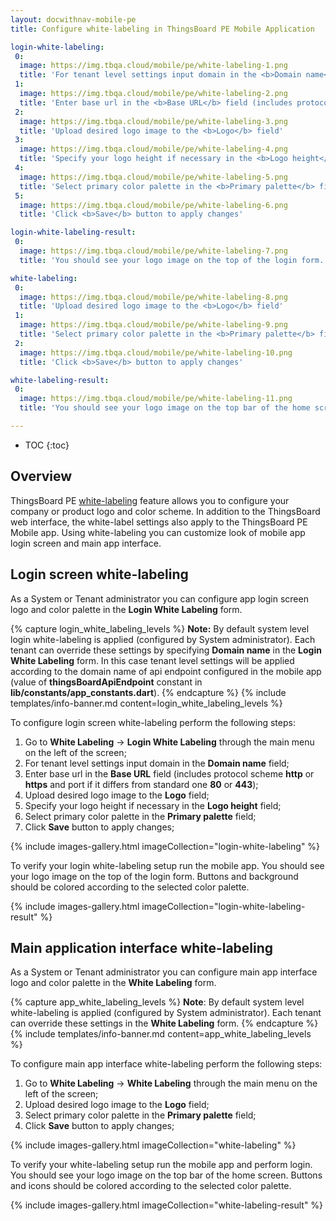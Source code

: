 ```yaml
---
layout: docwithnav-mobile-pe
title: Configure white-labeling in ThingsBoard PE Mobile Application

login-white-labeling:
 0:
  image: https://img.tbqa.cloud/mobile/pe/white-labeling-1.png
  title: 'For tenant level settings input domain in the <b>Domain name</b> field'
 1:
  image: https://img.tbqa.cloud/mobile/pe/white-labeling-2.png
  title: 'Enter base url in the <b>Base URL</b> field (includes protocol scheme <b>http</b> or <b>https</b> and port if it differs from standard one <b>80</b> or <b>443</b>)'
 2:
  image: https://img.tbqa.cloud/mobile/pe/white-labeling-3.png
  title: 'Upload desired logo image to the <b>Logo</b> field'
 3:
  image: https://img.tbqa.cloud/mobile/pe/white-labeling-4.png
  title: 'Specify your logo height if necessary in the <b>Logo height</b> field'
 4:
  image: https://img.tbqa.cloud/mobile/pe/white-labeling-5.png
  title: 'Select primary color palette in the <b>Primary palette</b> field'
 5:
  image: https://img.tbqa.cloud/mobile/pe/white-labeling-6.png
  title: 'Click <b>Save</b> button to apply changes'

login-white-labeling-result:
 0:
  image: https://img.tbqa.cloud/mobile/pe/white-labeling-7.png
  title: 'You should see your logo image on the top of the login form. Buttons and background should be colored according to the selected color palette.'

white-labeling:
 0:
  image: https://img.tbqa.cloud/mobile/pe/white-labeling-8.png
  title: 'Upload desired logo image to the <b>Logo</b> field'
 1:
  image: https://img.tbqa.cloud/mobile/pe/white-labeling-9.png
  title: 'Select primary color palette in the <b>Primary palette</b> field'
 2:
  image: https://img.tbqa.cloud/mobile/pe/white-labeling-10.png
  title: 'Click <b>Save</b> button to apply changes'

white-labeling-result:
 0:
  image: https://img.tbqa.cloud/mobile/pe/white-labeling-11.png
  title: 'You should see your logo image on the top bar of the home screen. Buttons and icons should be colored according to the selected color palette.'

---
```


* TOC
{:toc}

## Overview

ThingsBoard PE [white-labeling](/docs/pe/user-guide/white-labeling/) feature allows you to configure your company or product logo and color scheme.
In addition to the ThingsBoard web interface, the white-label settings also apply to the ThingsBoard PE Mobile app.
Using white-labeling you can customize look of mobile app login screen and main app interface.

## Login screen white-labeling

As a System or Tenant administrator you can configure app login screen logo and color palette in the **Login White Labeling** form.

{% capture login_white_labeling_levels %}
**Note:**  By default system level login white-labeling is applied (configured by System administrator). Each tenant can override these settings by specifying
**Domain name** in the **Login White Labeling** form.
In this case tenant level settings will be applied according to the domain name of api endpoint configured in the mobile app
(value of **thingsBoardApiEndpoint** constant in **lib/constants/app_constants.dart**).
{% endcapture %}
{% include templates/info-banner.md content=login_white_labeling_levels %}

To configure login screen white-labeling perform the following steps:

1. Go to **White Labeling** -> **Login White Labeling** through the main menu on the left of the screen;
2. For tenant level settings input domain in the **Domain name** field;
3. Enter base url in the **Base URL** field (includes protocol scheme **http** or **https** and port if it differs from standard one **80** or **443**); 
4. Upload desired logo image to the **Logo** field;
5. Specify your logo height if necessary in the **Logo height** field;
6. Select primary color palette in the **Primary palette** field;
7. Click **Save** button to apply changes;

{% include images-gallery.html imageCollection="login-white-labeling" %}

To verify your login white-labeling setup run the mobile app.
You should see your logo image on the top of the login form. Buttons and background should be colored according to the selected color palette. 

{% include images-gallery.html imageCollection="login-white-labeling-result" %}

## Main application interface white-labeling

As a System or Tenant administrator you can configure main app interface logo and color palette in the **White Labeling** form.

{% capture app_white_labeling_levels %}
**Note**: By default system level white-labeling is applied (configured by System administrator). Each tenant can override these settings
in the **White Labeling** form.
{% endcapture %}
{% include templates/info-banner.md content=app_white_labeling_levels %}

To configure main app interface white-labeling perform the following steps:

1. Go to **White Labeling** -> **White Labeling** through the main menu on the left of the screen;
2. Upload desired logo image to the **Logo** field;
3. Select primary color palette in the **Primary palette** field;
4. Click **Save** button to apply changes;

{% include images-gallery.html imageCollection="white-labeling" %}

To verify your white-labeling setup run the mobile app and perform login.
You should see your logo image on the top bar of the home screen. Buttons and icons should be colored according to the selected color palette.

{% include images-gallery.html imageCollection="white-labeling-result" %}
